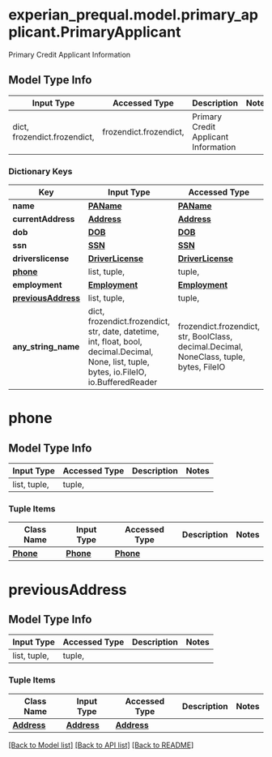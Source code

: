 # experian_prequal.model.primary_applicant.PrimaryApplicant

Primary Credit Applicant Information

## Model Type Info
Input Type | Accessed Type | Description | Notes
------------ | ------------- | ------------- | -------------
dict, frozendict.frozendict,  | frozendict.frozendict,  | Primary Credit Applicant Information | 

### Dictionary Keys
Key | Input Type | Accessed Type | Description | Notes
------------ | ------------- | ------------- | ------------- | -------------
**name** | [**PAName**](PAName.md) | [**PAName**](PAName.md) |  | 
**currentAddress** | [**Address**](Address.md) | [**Address**](Address.md) |  | 
**dob** | [**DOB**](DOB.md) | [**DOB**](DOB.md) |  | [optional] 
**ssn** | [**SSN**](SSN.md) | [**SSN**](SSN.md) |  | [optional] 
**driverslicense** | [**DriverLicense**](DriverLicense.md) | [**DriverLicense**](DriverLicense.md) |  | [optional] 
**[phone](#phone)** | list, tuple,  | tuple,  |  | [optional] 
**employment** | [**Employment**](Employment.md) | [**Employment**](Employment.md) |  | [optional] 
**[previousAddress](#previousAddress)** | list, tuple,  | tuple,  |  | [optional] 
**any_string_name** | dict, frozendict.frozendict, str, date, datetime, int, float, bool, decimal.Decimal, None, list, tuple, bytes, io.FileIO, io.BufferedReader | frozendict.frozendict, str, BoolClass, decimal.Decimal, NoneClass, tuple, bytes, FileIO | any string name can be used but the value must be the correct type | [optional]

# phone

## Model Type Info
Input Type | Accessed Type | Description | Notes
------------ | ------------- | ------------- | -------------
list, tuple,  | tuple,  |  | 

### Tuple Items
Class Name | Input Type | Accessed Type | Description | Notes
------------- | ------------- | ------------- | ------------- | -------------
[**Phone**](Phone.md) | [**Phone**](Phone.md) | [**Phone**](Phone.md) |  | 

# previousAddress

## Model Type Info
Input Type | Accessed Type | Description | Notes
------------ | ------------- | ------------- | -------------
list, tuple,  | tuple,  |  | 

### Tuple Items
Class Name | Input Type | Accessed Type | Description | Notes
------------- | ------------- | ------------- | ------------- | -------------
[**Address**](Address.md) | [**Address**](Address.md) | [**Address**](Address.md) |  | 

[[Back to Model list]](../../README.md#documentation-for-models) [[Back to API list]](../../README.md#documentation-for-api-endpoints) [[Back to README]](../../README.md)

